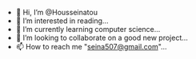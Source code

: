 - 👋 Hi, I’m @Housseinatou
- 👀 I’m interested in reading...
- 🌱 I’m currently learning computer science...
- 💞️ I’m looking to collaborate on a good new project...
- 📫 How to reach me "seina507@gmail.com"...

<!---
Housseinatou/Housseinatou is a ✨ special ✨ repository because its `README.md` (this file) appears on your GitHub profile.
You can click the Preview link to take a look at your changes.
--->
